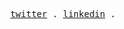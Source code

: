 <p align="center">
  <samp>
<!--     <a href="https://www.matheusmazeto.com/">personal website</a> .   -->
    <a href="https://twitter.com/matheusmazeto">twitter</a> .
    <a href="https://www.linkedin.com/in/matheusmazeto/">linkedin</a> .
  </samp>
</p>
